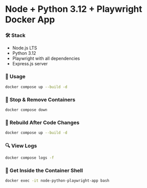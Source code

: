 # Node + Python 3.12 + Playwright Docker App

### 🛠 Stack
- Node.js LTS
- Python 3.12
- Playwright with all dependencies
- Express.js server

### 🚀 Usage

```bash
docker compose up --build -d
```
### 🛑 Stop & Remove Containers

```bash
docker compose down
```

### 🔁 Rebuild After Code Changes

```bash
docker compose up --build -d
```

### 🔍 View Logs

```bash
docker compose logs -f
```

### 🐚 Get Inside the Container Shell

```bash
docker exec -it node-python-playwright-app bash
```



